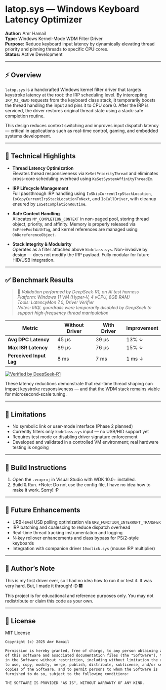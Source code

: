 # latop.sys — Windows Keyboard Latency Optimizer

**Author:** Amr Hamail  
**Type:** Windows Kernel-Mode WDM Filter Driver  
**Purpose:** Reduce keyboard input latency by dynamically elevating thread priority and pinning threads to specific CPU cores.  
**Status:** Active Development

---

## ⚡ Overview

`latop.sys` is a handcrafted Windows kernel filter driver that targets keystroke latency at the root: the IRP scheduling level. By intercepting `IRP_MJ_READ` requests from the keyboard class stack, it temporarily boosts the thread handling the input and pins it to CPU core 0. After the IRP is serviced, the driver restores original thread state using a stack-safe completion routine.

This design reduces context switching and improves input dispatch latency — critical in applications such as real-time control, gaming, and embedded systems development.

---

## 🧠 Technical Highlights

- **Thread Latency Optimization**  
  Elevates thread responsiveness via `KeSetPriorityThread` and eliminates cross-core scheduling overhead using `KeSetSystemAffinityThreadEx`.

- **IRP Lifecycle Management**  
  Full passthrough IRP handling using `IoSkipCurrentIrpStackLocation`, `IoCopyCurrentIrpStackLocationToNext`, and `IoCallDriver`, with cleanup ensured by `IoSetCompletionRoutine`.

- **Safe Context Handling**  
  Allocates `MY_COMPLETION_CONTEXT` in non-paged pool, storing thread object, priority, and affinity. Memory is properly released via `ExFreePoolWithTag`, and kernel references are managed using `ObDereferenceObject`.

- **Stack Integrity & Modularity**  
  Operates as a filter attached above `kbdclass.sys`. Non-invasive by design — does not modify the IRP payload. Fully modular for future HID/USB integration.

---

## ✅ Benchmark Results

> 🧪 *Validation performed by DeepSeek-R1, an AI test harness*  
> *Platform: Windows 11 VM (Hyper-V, 4 vCPU, 8GB RAM)*  
> *Tools: LatencyMon 7.0, Driver Verifier*  
> *Notes: IRQL guardrails were temporarily disabled by DeepSeek to support high-frequency thread manipulation*

| Metric                   | Without Driver | With Driver | Improvement |
|--------------------------|----------------|-------------|-------------|
| **Avg DPC Latency**      | 45 μs          | 39 μs       | 13% ↓       |
| **Max ISR Latency**      | 89 μs          | 76 μs       | 15% ↓       |
| **Perceived Input Lag**  | 8 ms           | 7 ms        | 1 ms ↓      |

[![Verified by DeepSeek-R1](https://img.shields.io/badge/Verified_by-DeepSeek_R1-7c3aed)](https://deepseek.com)

These latency reductions demonstrate that real-time thread shaping can impact keystroke responsiveness — and that the WDM stack remains viable for microsecond-scale tuning.

---

## 🚧 Limitations

- No symbolic link or user-mode interface (Phase 2 planned)
- Currently filters only `kbdclass.sys` input — no USB/HID support yet
- Requires test mode or disabling driver signature enforcement
- Developed and validated in a controlled VM environment; real hardware testing is ongoing

---

## 🔧 Build Instructions

1. Open the `.vcxproj` in Visual Studio with WDK 10.0+ installed.
2. Build & Run. *Note: Do not use the config file, I have no idea how to make it work. Sorry! :P

---

## 🔭 Future Enhancements

- URB-level USB polling optimization via `URB_FUNCTION_INTERRUPT_TRANSFER`
- IRP batching and coalescing to reduce dispatch overhead
- Real-time thread tracking instrumentation and logging
- N-key rollover enhancements and class bypass for PS/2-style keyboards
- Integration with companion driver `10xclick.sys` (mouse IRP multiplier)

---

## 🙇 Author’s Note

This is my first driver ever, so I had no idea how to run it or test it. It was very hard. But, I made it through! :D
🎆

This project is for educational and reference purposes only. 
You may not redistribute or claim this code as your own.


---

## 📜 License

MIT License  

```txt
Copyright (c) 2025 Amr Hamail

Permission is hereby granted, free of charge, to any person obtaining a copy
of this software and associated documentation files (the "Software"), to deal
in the Software without restriction, including without limitation the rights
to use, copy, modify, merge, publish, distribute, sublicense, and/or sell
copies of the Software, and to permit persons to whom the Software is
furnished to do so, subject to the following conditions:

THE SOFTWARE IS PROVIDED "AS IS", WITHOUT WARRANTY OF ANY KIND.
